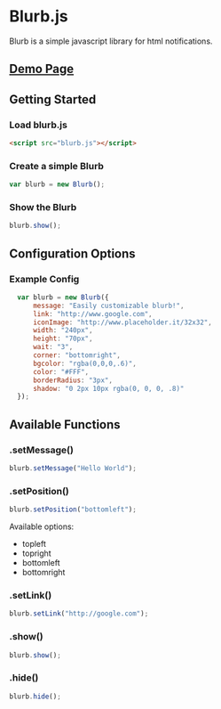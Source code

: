 # Blurb.js
Blurb is a simple javascript library for html notifications.
## [Demo Page](https://thisisjason.github.io/blurb)

## Getting Started
### Load blurb.js
```html
<script src="blurb.js"></script>
```
### Create a simple Blurb
```javascript
var blurb = new Blurb();
```

### Show the Blurb
```javascript
blurb.show();
```

## Configuration Options
### Example Config
```javascript
  var blurb = new Blurb({
      message: "Easily customizable blurb!",
      link: "http://www.google.com",
      iconImage: "http://www.placeholder.it/32x32",
      width: "240px",
      height: "70px",
      wait: "3",
      corner: "bottomright",
      bgcolor: "rgba(0,0,0,.6)",
      color: "#FFF", 
      borderRadius: "3px",
      shadow: "0 2px 10px rgba(0, 0, 0, .8)"
  });
```



## Available Functions
### .setMessage()
```javascript
blurb.setMessage("Hello World");
```
### .setPosition()
```javascript
blurb.setPosition("bottomleft");
```
Available options:
* topleft
* topright
* bottomleft
* bottomright


### .setLink()
```javascript
blurb.setLink("http://google.com");
```

### .show()
```javascript
blurb.show();
```

### .hide()
```javascript
blurb.hide();
```

